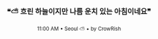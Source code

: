 <div align="center">

<br>

<h3>❝⛅ 흐린 하늘이지만 나름 운치 있는 아침이네요❞</h3>

<sub>11:00 AM • Seoul ⛅ • by CrowRish</sub>

<br>

</div>